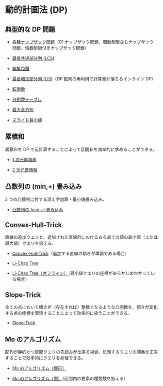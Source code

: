 # 動的計画法 (DP)

## 典型的な DP 問題

- [各種ナップザック問題](Knapsack.hpp)（01 ナップザック問題、個数制限なしナップザック問題、個数制限付きナップザック問題）

- [最長共通部分列 (LCS)](Longest_Common_Subsequence.hpp)

- [編集距離](Edit_Distance.hpp)

- [最長増加部分列 (LIS)](Longest_Increasing_Subsequence.hpp)（DP 配列の再利用で計算量が落ちるインライン DP）

- [転倒数](Inversion_Number.hpp)

- [分割数テーブル](Partition_Number.hpp)

- [最大長方形](Largest_Rectangle.hpp)

- [スライド最小値](Slide_Min.hpp)

## 累積和

累積和を DP で前計算することによって区間和を効率的に求めることができる。

- [1 次元累積和](Cumulative_Sum_1D.hpp)

- [2 次元累積和](Cumulative_Sum_2D.hpp)

## 凸数列の (min,+) 畳み込み

2 つの凸数列に対する添え字加算・最小値畳み込み。

- [凸数列の (min,+) 畳み込み](Concave_Min_Plus_Convolution.hpp)

## Convex-Hull-Trick

直線の追加クエリと、追加された直線群におけるある点での値の最小値（または最大値）クエリを扱える。

- [Convex-Hull-Trick](Convex_Hull_Trick.hpp)（追加する直線の傾きが単調である場合）

- [Li-Chao Tree](Li-Chao_Tree.hpp)

- [Li-Chao Tree（オフライン）](Li-Chao_Tree_2.hpp)（最小値クエリの座標があらかじめわかっている場合）

## Slope-Trick

全ての点において傾きが（存在すれば）整数となるような凸関数を、傾きが変化する点の座標を管理することによって効率的に扱うことができる。

- [Slope-Trick](Slope_Trick.hpp)

## Mo のアルゴリズム

配列が静的かつ区間クエリの先読みが出来る場合、処理するクエリの順番を工夫することで効率的にクエリを処理できる。

- [Mo のアルゴリズム（雛形）](Mo_Template.hpp)

- [Mo のアルゴリズム（例）](Mo_Example.hpp)（区間内の要素の種類数を扱える）

